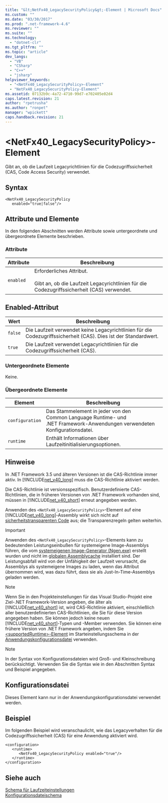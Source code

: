 ```yaml
---
title: "&lt;NetFx40_LegacySecurityPolicy&gt;-Element | Microsoft Docs"
ms.custom: ""
ms.date: "03/30/2017"
ms.prod: ".net-framework-4.6"
ms.reviewer: ""
ms.suite: ""
ms.technology: 
  - "dotnet-clr"
ms.tgt_pltfrm: ""
ms.topic: "article"
dev_langs: 
  - "VB"
  - "CSharp"
  - "C++"
  - "jsharp"
helpviewer_keywords: 
  - "<NetFx40_LegacySecurityPolicy>-Element"
  - "NetFx40_LegacySecurityPolicy-Element"
ms.assetid: 07132b9c-4a72-4710-99d7-e702405e02d4
caps.latest.revision: 21
author: "rpetrusha"
ms.author: "ronpet"
manager: "wpickett"
caps.handback.revision: 21
---
```

# &lt;NetFx40_LegacySecurityPolicy&gt;-Element
Gibt an, ob die Laufzeit Legacyrichtlinien für die Codezugriffssicherheit \(CAS, Code Access Security\) verwendet.  
  
## Syntax  
  
```  
<NetFx40_LegacySecurityPolicy  
   enabled="true|false"/>  
```  
  
## Attribute und Elemente  
 In den folgenden Abschnitten werden Attribute sowie untergeordnete und übergeordnete Elemente beschrieben.  
  
### Attribute  
  
|Attribute|**Beschreibung**|  
|---------------|----------------------|  
|`enabled`|Erforderliches Attribut.<br /><br /> Gibt an, ob die Laufzeit Legacyrichtlinien für die Codezugriffssicherheit \(CAS\) verwendet.|  
  
## Enabled\-Attribut  
  
|Wert|**Beschreibung**|  
|----------|----------------------|  
|`false`|Die Laufzeit verwendet keine Legacyrichtlinien für die Codezugriffssicherheit \(CAS\).  Dies ist der Standardwert.|  
|`true`|Die Laufzeit verwendet Legacyrichtlinien für die Codezugriffssicherheit \(CAS\).|  
  
### Untergeordnete Elemente  
 Keine.  
  
### Übergeordnete Elemente  
  
|Element|**Beschreibung**|  
|-------------|----------------------|  
|`configuration`|Das Stammelement in jeder von den Common Language Runtime\- und .NET Framework\-Anwendungen verwendeten Konfigurationsdatei.|  
|`runtime`|Enthält Informationen über Laufzeitinitialisierungsoptionen.|  
  
## Hinweise  
 In .NET Framework 3.5 und älteren Versionen ist die CAS\-Richtlinie immer aktiv.  In [!INCLUDE[net_v40_long](../../../../../includes/net-v40-long-md.md)] muss die CAS\-Richtlinie aktiviert werden.  
  
 Die CAS\-Richtlinie ist versionsspezifisch.  Benutzerdefinierte CAS\-Richtlinien, die in früheren Versionen von .NET Framework vorhanden sind, müssen in [!INCLUDE[net_v40_short](../../../../../includes/net-v40-short-md.md)] erneut angegeben werden.  
  
 Anwenden des `<NetFx40_LegacySecurityPolicy>`\-Element auf eine [!INCLUDE[net_v40_long](../../../../../includes/net-v40-long-md.md)]\-Assembly wirkt sich nicht auf [sicherheitstransparenten Code](../../../../../docs/framework/misc/security-transparent-code.md) aus; die Transparenzregeln gelten weiterhin.  
  
> [!IMPORTANT]
>  Anwenden des `<NetFx40_LegacySecurityPolicy>`\-Elements kann zu bedeutenden Leistungseinbußen für systemeigene Image\-Assemblys führen, die vom [systemeigenen Image\-Generator \(Ngen.exe\)](../../../../../docs/framework/tools/ngen-exe-native-image-generator.md) erstellt wurden und nicht im [globalen Assemblycache](../../../../../docs/framework/app-domains/gac.md) installiert sind.  Der Leistungsabfall wird von der Unfähigkeit der Laufzeit verursacht, die Assemblys als systemeigene Images zu laden, wenn das Attribut übernommen wird, was dazu führt, dass sie als Just\-In\-Time\-Assemblys geladen werden.  
  
> [!NOTE]
>  Wenn Sie in den Projekteinstellungen für das Visual Studio\-Projekt eine Ziel\-.NET Framework\-Version angeben, die älter als [!INCLUDE[net_v40_short](../../../../../includes/net-v40-short-md.md)] ist, wird CAS\-Richtlinie aktiviert, einschließlich aller benutzerdefinierten CAS\-Richtlinien, die Sie für diese Version angegeben haben.  Sie können jedoch keine neuen [!INCLUDE[net_v40_short](../../../../../includes/net-v40-short-md.md)]\-Typen und \-Member verwenden.  Sie können eine frühere Version von .NET Framework angeben, indem Sie [\<supportedRuntime\>\-Element](../../../../../docs/framework/configure-apps/file-schema/startup/supportedruntime-element.md) im Starteinstellungsschema in der [Anwendungskonfigurationsdatei](../../../../../docs/framework/configure-apps/index.md) verwenden.  
  
> [!NOTE]
>  In der Syntax von Konfigurationsdateien wird Groß\- und Kleinschreibung berücksichtigt.  Verwenden Sie die Syntax wie in den Abschnitten Syntax und Beispiel angegeben.  
  
## Konfigurationsdatei  
 Dieses Element kann nur in der Anwendungskonfigurationsdatei verwendet werden.  
  
## Beispiel  
 Im folgenden Beispiel wird veranschaulicht, wie das Legacyverhalten für die Codezugriffssicherheit \(CAS\) für eine Anwendung aktiviert wird.  
  
```  
<configuration>  
   <runtime>  
      <NetFx40_LegacySecurityPolicy enabled="true"/>  
   </runtime>  
</configuration>  
```  
  
## Siehe auch  
 [Schema für Laufzeiteinstellungen](../../../../../docs/framework/configure-apps/file-schema/runtime/index.md)   
 [Konfigurationsdateischema](../../../../../docs/framework/configure-apps/file-schema/index.md)